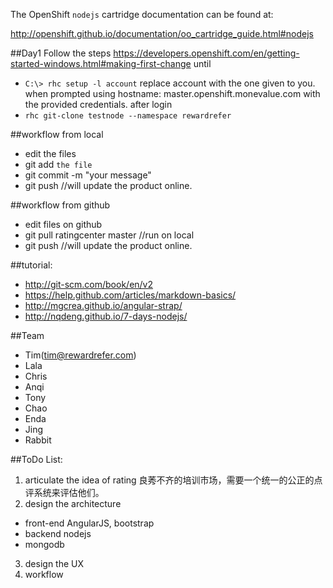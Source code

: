 The OpenShift `nodejs` cartridge documentation can be found at:

http://openshift.github.io/documentation/oo_cartridge_guide.html#nodejs

##Day1
Follow the steps
https://developers.openshift.com/en/getting-started-windows.html#making-first-change
until 
* `C:\> rhc setup -l account`
replace account with the one given to you.
when prompted using hostname:  master.openshift.monevalue.com
with the provided credentials.
after login
* `rhc git-clone testnode --namespace rewardrefer`

##workflow from local
* edit the files
* git add `the file`
* git commit -m "your message"
* git push  //will update the product online.

##workflow from github
* edit files on github   
* git pull ratingcenter master  //run on local
* git push  //will update the product online.


##tutorial:
* http://git-scm.com/book/en/v2
* https://help.github.com/articles/markdown-basics/
* http://mgcrea.github.io/angular-strap/
* http://nqdeng.github.io/7-days-nodejs/

##Team
- Tim(tim@rewardrefer.com)
- Lala
- Chris
- Anqi
- Tony
- Chao
- Enda
- Jing 
- Rabbit

##ToDo List:
1. articulate the idea of rating
良莠不齐的培训市场，需要一个统一的公正的点评系统来评估他们。
2. design the architecture
* front-end AngularJS, bootstrap
* backend nodejs
* mongodb
3. design the UX
4. workflow
